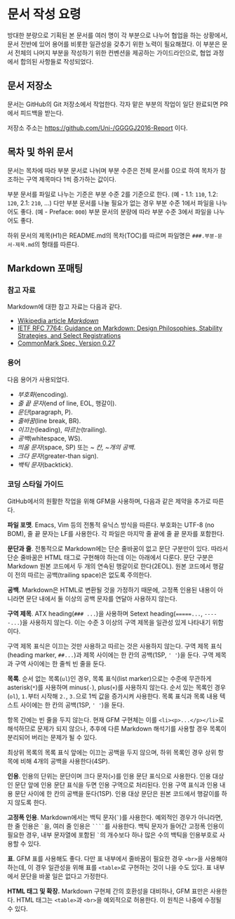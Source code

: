 # 문서 작성 요령

방대한 분량으로 기획된 본 문서를 여러 명이 각 부분으로 나누어 협업을 하는 상황에서, 문서 전반에 있어 용어를 비롯한 일관성을 갖추기 위한 노력이 필요해졌다. 이 부분은 문서 전체의 나머지 부분을 작성하기 위한 컨벤션을 제공하는 가이드라인으로, 협업 과정에서 합의된 사항들로 작성되었다.

## 문서 저장소

문서는 GitHub의 Git 저장소에서 작업한다. 각자 맡은 부분의 작업이 일단 완료되면 PR에서 피드백을 받는다.

저장소 주소는 https://github.com/Uni-/GGGGJ2016-Report 이다.

## 목차 및 하위 문서

문서는 목차에 따라 부분 문서로 나뉘며 부분 수준은 전체 문서를 0으로 하여 목차가 참조하는 구역 제목마다 1씩 증가하는 값이다.

부분 문서를 파일로 나누는 기준은 부분 수준 2를 기준으로 한다. (예 - 1.1: `110`, 1.2: `120`, 2.1: `210`, ...) 다만 부분 문서를 나눌 필요가 없는 경우 부분 수준 1에서 파일을 나누어도 좋다. (예 - Preface: `000`) 부분 문서의 분량에 따라 부분 수준 3에서 파일을 나누어도 좋다.

하위 문서의 제목(H1)은 README.md의 목차(TOC)를 따르며 파일명은 `###.부분-문서-제목.md`의 형태를 따른다.

## Markdown 포매팅

### 참고 자료

Markdown에 대한 참고 자료는 다음과 같다.

* [Wikipedia article *Markdown*](https://en.wikipedia.org/wiki/Markdown)
* [IETF RFC 7764: Guidance on Markdown: Design Philosophies, Stability Strategies, and Select Registrations](https://tools.ietf.org/html/rfc7764)
* [CommonMark Spec, Version 0.27](http://spec.commonmark.org/0.27/)

### 용어

다음 용어가 사용되었다.

* *부호화*(encoding).
* *줄 끝 문자*(end of line, EOL, 행갈이).
* *문단*(paragraph, P).
* *줄바꿈*(line break, BR).
* *이끄는*(leading), *따르는*(trailing).
* *공백*(whitespace, WS).
* *띄움 문자*(space, SP) 또는 *~ 칸, ~개의 공백*.
* *크다 문자*(greater-than sign).
* *백틱 문자*(backtick).

### 코딩 스타일 가이드

GitHub에서의 원활한 작업을 위해 GFM을 사용하며, 다음과 같은 제약을 추가로 따른다.

**파일 포맷**. Emacs, Vim 등의 전통적 유닉스 방식을 따른다. 부호화는 UTF-8 (no BOM), 줄 끝 문자는 LF를 사용한다. 각 파일은 마지막 줄 끝에 줄 끝 문자를 포함한다.

**문단과 줄**. 전통적으로 Markdown에는 단순 줄바꿈이 없고 문단 구분만이 있다. 따라서 단순 줄바꿈은 HTML 태그로 구현해야 하는데 이는 아래에서 다룬다. 문단 구분은 Markdown 원본 코드에서 두 개의 연속된 행갈이로 한다(2EOL). 원본 코드에서 행갈이 전의 따르는 공백(trailing space)은 없도록 주의한다.

**공백**. Markdown은 HTML로 변환될 것을 가정하기 때문에, 고정폭 인용된 내용이 아니라면 문단 내에서 둘 이상의 공백 문자를 연달아 사용하지 않는다.

**구역 제목**. ATX heading(`### ...`)을 사용하며 Setext heading(`=====...`, `-----...`)을 사용하지 않는다. 이는 수준 3 이상의 구역 제목을 일관성 있게 나타내기 위함이다.

구역 제목 표식은 이끄는 것만 사용하고 따르는 것은 사용하지 않는다. 구역 제목 표식(heading marker, `##...`)과 제목 사이에는 한 칸의 공백(1SP, `' '`)을 둔다. 구역 제목과 구역 사이에는 한 줄씩 빈 줄을 둔다.

**목록**. 순서 없는 목록(`ul`)인 경우, 목록 표식(list marker)으로는 수준에 무관하게 asterisk(`*`)를 사용하며 minus(`-`), plus(`+`)를 사용하지 않는다. 순서 있는 목록인 경우(`ol`), `1.`부터 시작해 `2.`, `3.`으로 1씩 값을 증가시켜 사용한다. 목록 표식과 목록 내용 텍스트 사이에는 한 칸의 공백(1SP, `' '`)을 둔다.

항목 간에는 빈 줄을 두지 않는다. 현재 GFM 구현체는 이를 `<li><p>...</p></li>`로 해석하므로 문제가 되지 않으나, 추후에 다른 Markdown 해석기를 사용할 경우 목록이 분리되어 버리는 문제가 될 수 있다.

최상위 목록의 목록 표식 앞에는 이끄는 공백을 두지 않으며, 하위 목록인 경우 상위 항목에 비해 4개의 공백을 사용한다(4SP).

**인용**. 인용의 단위는 문단이며 크다 문자(`>`)를 인용 문단 표식으로 사용한다. 인용 대상인 문단 앞에 인용 문단 표식을 두면 인용 구역으로 처리된다. 인용 구역 표식과 인용 내용 문단 사이에 한 칸의 공백을 둔다(1SP). 인용 대상 문단은 원본 코드에서 행갈이를 하지 않도록 한다.

**고정폭 인용**. Markdown에서는 백틱 문자(`` ` ``)를 사용한다. 예외적인 경우가 아니라면, 한 줄 인용은 `` ` ``을, 여러 줄 인용은 ````` ```` `````를 사용한다. 백틱 문자가 들어간 고정폭 인용이 필요한 경우, 내부 문자열에 포함된 `` ` ``의 개수보다 하나 많은 수의 백틱을 인용부호로 사용할 수 있다.

**표**. GFM 표를 사용해도 좋다. 다만 표 내부에서 줄바꿈이 필요한 경우 `<br>`을 사용해야 하는데, 이 경우 일관성을 위해 표를 `<table>`로 구현하는 것이 나을 수도 있다. 표 내부에서 문단을 바꿀 일은 없다고 가정한다.

**HTML 태그 및 확장.** Markdown 구현체 간의 호환성을 대비하나, GFM 표만은 사용한다. HTML 태그는 `<table>`과 `<br>`을 예외적으로 허용한다. 이 원칙은 나중에 수정될 수 있다.
